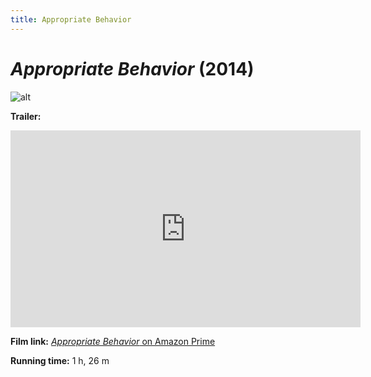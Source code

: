 ```yaml
---
title: Appropriate Behavior
---
```

# *Appropriate Behavior* (2014)

![alt](https://lh3.googleusercontent.com/proxy/EyPmAwtWmSTvcgVuXpn5WZxg-gD1WYXVmk2PD7AjaxPayd5GLd-1mT6soIzLGL6qFnXByzj6ebnt--BotjveyqTR4EpkAMVVPvBotqORyhu-nZB3aeNdTGDzCEjcIGhqlrCh)

**Trailer:**
<iframe width="560" height="315" src="https://www.youtube.com/embed/IjZ80dLFFfE" frameborder="0" allow="accelerometer; autoplay; clipboard-write; encrypted-media; gyroscope; picture-in-picture" allowfullscreen></iframe>

**Film link:** [*Appropriate Behavior* on Amazon Prime](https://www.amazon.com/Appropriate-Behavior-Desiree-Akhavan/dp/B00SB2SDPS)

**Running time:** 1 h, 26 m
